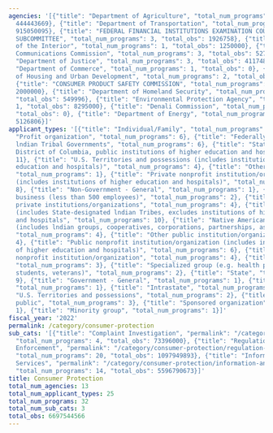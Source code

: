 ```yaml
---
agencies: '[{"title": "Department of Agriculture", "total_num_programs": 8, "total_obs":
  444443669}, {"title": "Department of Transportation", "total_num_programs": 6, "total_obs":
  915050095}, {"title": "FEDERAL FINANCIAL INSTITUTIONS EXAMINATION COUNCIL APPRAISAL
  SUBCOMMITTEE", "total_num_programs": 3, "total_obs": 1926758}, {"title": "Department
  of the Interior", "total_num_programs": 1, "total_obs": 1250000}, {"title": "Federal
  Communications Commission", "total_num_programs": 3, "total_obs": 5273500000}, {"title":
  "Department of Justice", "total_num_programs": 3, "total_obs": 41174834}, {"title":
  "Department of Commerce", "total_num_programs": 1, "total_obs": 0}, {"title": "Department
  of Housing and Urban Development", "total_num_programs": 2, "total_obs": 4227408},
  {"title": "CONSUMER PRODUCT SAFETY COMMISSION", "total_num_programs": 1, "total_obs":
  2000000}, {"title": "Department of Homeland Security", "total_num_programs": 1,
  "total_obs": 549996}, {"title": "Environmental Protection Agency", "total_num_programs":
  1, "total_obs": 8295000}, {"title": "Denali Commission", "total_num_programs": 1,
  "total_obs": 0}, {"title": "Department of Energy", "total_num_programs": 1, "total_obs":
  5126806}]'
applicant_types: '[{"title": "Individual/Family", "total_num_programs": 3}, {"title":
  "Profit organization", "total_num_programs": 6}, {"title": "Federally Recognized
  lndian Tribal Governments", "total_num_programs": 6}, {"title": "State (includes
  District of Columbia, public institutions of higher education and hospitals)", "total_num_programs":
  11}, {"title": "U.S. Territories and possessions (includes institutions of higher
  education and hospitals)", "total_num_programs": 4}, {"title": "Other (specify)",
  "total_num_programs": 1}, {"title": "Private nonprofit institution/organization
  (includes institutions of higher education and hospitals)", "total_num_programs":
  8}, {"title": "Non-Government - General", "total_num_programs": 1}, {"title": "Small
  business (less than 500 employees)", "total_num_programs": 2}, {"title": "Other
  private institutions/organizations", "total_num_programs": 4}, {"title": "Local
  (includes State-designated lndian Tribes, excludes institutions of higher education
  and hospitals", "total_num_programs": 10}, {"title": "Native American Organizations
  (includes lndian groups, cooperatives, corporations, partnerships, associations)",
  "total_num_programs": 4}, {"title": "Other public institution/organization", "total_num_programs":
  4}, {"title": "Public nonprofit institution/organization (includes institutions
  of higher education and hospitals)", "total_num_programs": 6}, {"title": "Quasi-public
  nonprofit institution/organization", "total_num_programs": 4}, {"title": "Federal",
  "total_num_programs": 3}, {"title": "Specialized group (e.g. health professionals,
  students, veterans)", "total_num_programs": 2}, {"title": "State", "total_num_programs":
  9}, {"title": "Government - General", "total_num_programs": 1}, {"title": "Interstate",
  "total_num_programs": 1}, {"title": "Intrastate", "total_num_programs": 1}, {"title":
  "U.S. Territories and possessions", "total_num_programs": 2}, {"title": "Anyone/general
  public", "total_num_programs": 3}, {"title": "Sponsored organization", "total_num_programs":
  1}, {"title": "Minority group", "total_num_programs": 1}]'
fiscal_year: '2022'
permalink: /category/consumer-protection
sub_cats: '[{"title": "Complaint Investigation", "permalink": "/category/consumer-protection/complaint-investigation",
  "total_num_programs": 4, "total_obs": 73396000}, {"title": "Regulation, Inspection,
  Enforcement", "permalink": "/category/consumer-protection/regulation--inspection--enforcement",
  "total_num_programs": 20, "total_obs": 1097949893}, {"title": "Information and Educational
  Services", "permalink": "/category/consumer-protection/information-and-educational-services",
  "total_num_programs": 14, "total_obs": 5596790673}]'
title: Consumer Protection
total_num_agencies: 13
total_num_applicant_types: 25
total_num_programs: 32
total_num_sub_cats: 3
total_obs: 6697544566
---
```

